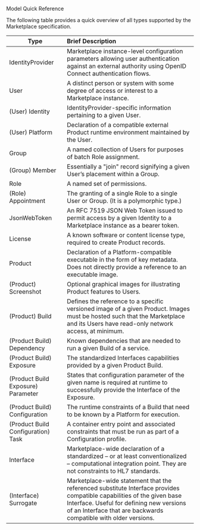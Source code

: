 Model Quick Reference

The following table provides a quick overview of all types supported by the Marketplace specification.

| Type                        | Brief Description                     |
| ----------------------------|:--------------------------------------|
|IdentityProvider|Marketplace instance-level configuration parameters allowing user authentication against an external authority using OpenID Connect authentication flows.
|User|A distinct person or system with some degree of access or interest to a Marketplace instance.
|(User) Identity|IdentityProvider-specific information pertaining to a given User.
|(User) Platform|Declaration of a compatible external Product runtime environment maintained by the User.
|Group|A named collection of Users for purposes of batch Role assignment.
|(Group) Member|Essentially a "join" record signifying a given User’s placement within a Group.
|Role|A named set of permissions.
|(Role) Appointment|The granting of a single Role to a single User or Group. (It is a polymorphic type.)
|JsonWebToken|An RFC 7519 JSON Web Token issued to permit access by a given Identity to a Marketplace instance as a bearer token.
|License|A known software or content license type, required to create Product records.
|Product|Declaration of a Platform-compatible executable in the form of key metadata. Does not directly provide a reference to an executable image.
|(Product) Screenshot|Optional graphical images for illustrating Product features to Users.
|(Product) Build|Defines the reference to a specific versioned image of a given Product. Images must be hosted such that the Marketplace and its Users have read-only network access, at minimum.
|(Product Build) Dependency|Known dependencies that are needed to run a given Build of a service. 
|(Product Build) Exposure|The standardized Interfaces capabilities provided by a given Product Build.
|(Product Build Exposure) Parameter |States that configuration parameter of the given name is required at runtime to successfully provide the Interface of the Exposure.
|(Product Build) Configuration|The runtime constraints of a Build that need to be known by a Platform for execution.
|(Product Build Configuration) Task|A container entry point and associated constraints that must be run as part of a Configuration profile.
|Interface|Marketplace-wide declaration of a standardized – or at least conventionalized – computational integration point. They are not constraints to HL7 standards.
|(Interface) Surrogate|Marketplace-wide statement that the referenced substitute Interface provides compatible capabilities of the given base Interface. Useful for defining new versions of an Interface that are backwards compatible with older versions.
